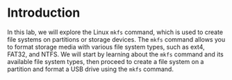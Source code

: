 # Introduction

In this lab, we will explore the Linux `mkfs` command, which is used to create file systems on partitions or storage devices. The `mkfs` command allows you to format storage media with various file system types, such as ext4, FAT32, and NTFS. We will start by learning about the `mkfs` command and its available file system types, then proceed to create a file system on a partition and format a USB drive using the `mkfs` command.
